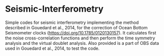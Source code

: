 # Seismic-Interferometry

Simple codes for seismic interferometry implementing the method described in Gouedard et al., 2014, for the correction of Ocean Bottom Seismometer clocks (https://doi.org/10.1785/0120130157). It calculates first the noise cross-correlation functions and then perform the time symmetry analysis and the virtual doublet analysis. Also provided is a part of OBS data used in Gouedard et al., 2014, to test the code.

